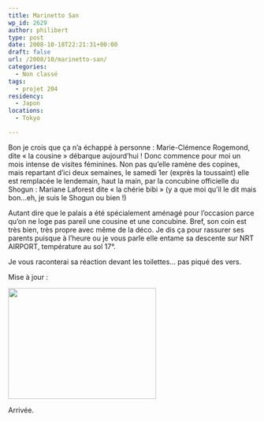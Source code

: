 ```yaml
---
title: Marinetto San
wp_id: 2629
author: philibert
type: post
date: 2008-10-18T22:21:31+00:00
draft: false
url: /2008/10/marinetto-san/
categories:
  - Non classé
tags:
  - projet 204
residency:
  - Japon
locations:
  - Tokyo

---
```

Bon je crois que ça n&rsquo;a échappé à personne : Marie-Clémence Rogemond, dite « la cousine » débarque aujourd&rsquo;hui ! Donc commence pour moi un mois intense de visites féminines. Non pas qu&rsquo;elle ramène des copines, mais repartant d&rsquo;ici deux semaines, le samedi 1er (exprès la toussaint) elle est remplacée le lendemain, haut la main, par la concubine officielle du Shogun : Mariane Laforest dite « la chérie bibi » (y a que moi qu&rsquo;il le dit mais bon&#8230;eh, je suis le Shogun ou bien !)

Autant dire que le palais a été spécialement aménagé pour l&rsquo;occasion parce qu&rsquo;on ne loge pas pareil une cousine et une concubine. Bref, son coin est très bien, très propre avec même de la déco. Je dis ça pour rassurer ses parents puisque à l&rsquo;heure ou je vous parle elle entame sa descente sur NRT AIRPORT, température au sol 17°.

Je vous raconterai sa réaction devant les toilettes&#8230; pas piqué des vers.

Mise à jour : 

<div id="attachment_430" class="wp-caption aligncenter" style="max-width: 300px">
  <a href="http://benmerde.com/wp-content/uploads/img_3358.jpg"><img class="size-medium wp-image-430" title="img_3358" src="http://benmerde.com/wp-content/uploads/img_3358.jpg" alt="" width="300" height="225" /></a>
  
  <p class="wp-caption-text">
    Arrivée.
  </p>
</div>

<p style="text-align: center;">
   
</p>